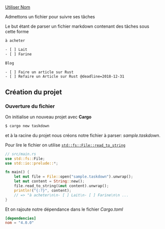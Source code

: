 [Utiliser Nom](https://github.com/Geal/nom)


Admettons un fichier pour suivre ses tâches

Le but étant de parser un fichier markdown contenant des tâches sous cette forme

~~~txt
à acheter

- [ ] Lait
- [ ] Farine

Blog

- [ ] Faire un article sur Rust
- [ ] Refaire un Article sur Rust @deadline=2018-12-31

~~~

## Création du projet

### Ouverture du fichier

On initialise un nouveau projet avec **Cargo**

~~~bash
$ cargo new taskdown
~~~

et à la racine du projet nous créons notre fichier à parser: _sample.taskdown_.

Pour lire le fichier on utilise [`std::fs::File::read_to_string`](https://doc.rust-lang.org/std/io/trait.Read.html#method.read_to_string)

~~~rust
// src/main.rs
use std::fs::File;
use std::io::prelude::*;

fn main() {
    let mut file = File::open("sample.taskdown").unwrap();
    let mut content = String::new();
    file.read_to_string(&mut content).unwrap();
    println!("{:?}", content);
    // => "à acheter\n\n- [ ] Lait\n- [ ] Farine\n\n ...
}
~~~


Et on rajoute notre dépendance dans le fichier _Cargo.toml_

~~~toml
[dependencies]
nom = "4.0.0"
~~~

